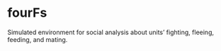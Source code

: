 fourFs
======

Simulated environment for social analysis about units’ fighting, fleeing, feeding, and mating.